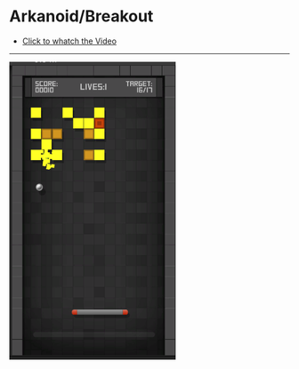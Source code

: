 # Arkanoid/Breakout

* [Click to whatch the Video ](https://youtu.be/tr7wVf4vH7g) 
 ----
![ ](Image/ScreenShot.PNG)
  